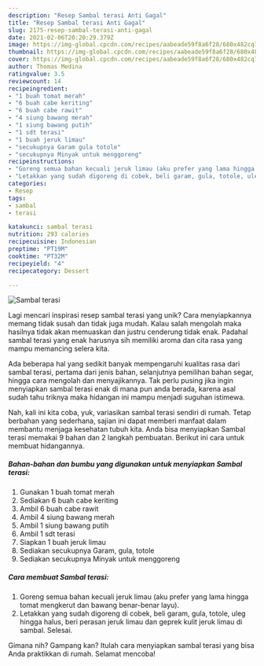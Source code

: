 ```yaml
---
description: "Resep Sambal terasi Anti Gagal"
title: "Resep Sambal terasi Anti Gagal"
slug: 2175-resep-sambal-terasi-anti-gagal
date: 2021-02-06T20:20:29.379Z
image: https://img-global.cpcdn.com/recipes/aabeade59f8a6f28/680x482cq70/sambal-terasi-foto-resep-utama.jpg
thumbnail: https://img-global.cpcdn.com/recipes/aabeade59f8a6f28/680x482cq70/sambal-terasi-foto-resep-utama.jpg
cover: https://img-global.cpcdn.com/recipes/aabeade59f8a6f28/680x482cq70/sambal-terasi-foto-resep-utama.jpg
author: Thomas Medina
ratingvalue: 3.5
reviewcount: 14
recipeingredient:
- "1 buah tomat merah"
- "6 buah cabe keriting"
- "6 buah cabe rawit"
- "4 siung bawang merah"
- "1 siung bawang putih"
- "1 sdt terasi"
- "1 buah jeruk limau"
- "secukupnya Garam gula totole"
- "secukupnya Minyak untuk menggoreng"
recipeinstructions:
- "Goreng semua bahan kecuali jeruk limau (aku prefer yang lama hingga tomat mengkerut dan bawang benar-benar layu)."
- "Letakkan yang sudah digoreng di cobek, beli garam, gula, totole, uleg hingga halus, beri perasan jeruk limau dan geprek kulit jeruk limau di sambal. Selesai."
categories:
- Resep
tags:
- sambal
- terasi

katakunci: sambal terasi 
nutrition: 293 calories
recipecuisine: Indonesian
preptime: "PT19M"
cooktime: "PT32M"
recipeyield: "4"
recipecategory: Dessert

---
```



![Sambal terasi](https://img-global.cpcdn.com/recipes/aabeade59f8a6f28/680x482cq70/sambal-terasi-foto-resep-utama.jpg)

Lagi mencari inspirasi resep sambal terasi yang unik? Cara menyiapkannya memang tidak susah dan tidak juga mudah. Kalau salah mengolah maka hasilnya tidak akan memuaskan dan justru cenderung tidak enak. Padahal sambal terasi yang enak harusnya sih memiliki aroma dan cita rasa yang mampu memancing selera kita.

Ada beberapa hal yang sedikit banyak mempengaruhi kualitas rasa dari sambal terasi, pertama dari jenis bahan, selanjutnya pemilihan bahan segar, hingga cara mengolah dan menyajikannya. Tak perlu pusing jika ingin menyiapkan sambal terasi enak di mana pun anda berada, karena asal sudah tahu triknya maka hidangan ini mampu menjadi suguhan istimewa.




Nah, kali ini kita coba, yuk, variasikan sambal terasi sendiri di rumah. Tetap berbahan yang sederhana, sajian ini dapat memberi manfaat dalam membantu menjaga kesehatan tubuh kita. Anda bisa menyiapkan Sambal terasi memakai 9 bahan dan 2 langkah pembuatan. Berikut ini cara untuk membuat hidangannya.

<!--inarticleads1-->

##### Bahan-bahan dan bumbu yang digunakan untuk menyiapkan Sambal terasi:

1. Gunakan 1 buah tomat merah
1. Sediakan 6 buah cabe keriting
1. Ambil 6 buah cabe rawit
1. Ambil 4 siung bawang merah
1. Ambil 1 siung bawang putih
1. Ambil 1 sdt terasi
1. Siapkan 1 buah jeruk limau
1. Sediakan secukupnya Garam, gula, totole
1. Sediakan secukupnya Minyak untuk menggoreng




<!--inarticleads2-->

##### Cara membuat Sambal terasi:

1. Goreng semua bahan kecuali jeruk limau (aku prefer yang lama hingga tomat mengkerut dan bawang benar-benar layu).
1. Letakkan yang sudah digoreng di cobek, beli garam, gula, totole, uleg hingga halus, beri perasan jeruk limau dan geprek kulit jeruk limau di sambal. Selesai.




Gimana nih? Gampang kan? Itulah cara menyiapkan sambal terasi yang bisa Anda praktikkan di rumah. Selamat mencoba!
